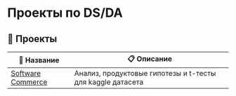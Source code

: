 # Проекты по DS/DA

## 📁 Проекты

| 📂 Название | 📋 Описание |
|-----------|------------|
| [Software Commerce](./projects/software_commerce) | Анализ, продуктовые гипотезы и t-тесты для kaggle датасета |
